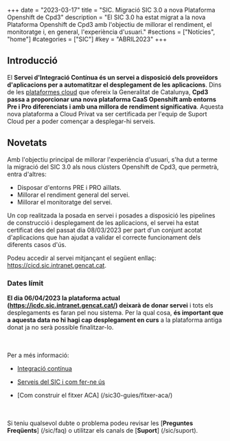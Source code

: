 +++
date        = "2023-03-17"
title       = "SIC. Migració SIC 3.0 a nova Plataforma Openshift de Cpd3"
description = "El SIC 3.0 ha estat migrat a la nova Plataforma Openshift de Cpd3 amb l'objectiu de millorar el rendiment, el monitoratge i, en general, l'experiència d'usuari."
#sections    = ["Notícies", "home"]
#categories  = ["SIC"]
#key         = "ABRIL2023"
+++

## Introducció

El **Servei d'Integració Contínua és un servei a disposició dels proveïdors d'aplicacions per a automatitzar el desplegament
de les aplicacions**. Dins de les [plataformes cloud](/cloud/plataformes-cloud/) que ofereix la Generalitat de Catalunya,
**Cpd3 passa a proporcionar una nova plataforma CaaS Openshift amb entorns Pre i Pro diferenciats i amb una millora
de rendiment significativa**. Aquesta nova plataforma a Cloud Privat va ser certificada per l'equip de Suport
Cloud per a poder començar a desplegar-hi serveis.

## Novetats

Amb l'objectiu principal de millorar l'experiència d'usuari, s'ha dut a terme la migració del SIC 3.0 als nous clústers
Openshift de Cpd3, que permetrà, entra d'altres:
- Disposar d'entorns PRE i PRO aïllats.
- Millorar el rendiment general del servei.
- Millorar el monitoratge del servei.

Un cop realitzada la posada en servei i posades a disposició les pipelines de construcció i desplegament de les
aplicacions, el servei ha estat certificat des del passat dia 08/03/2023 per part d'un conjunt acotat d'aplicacions
que han ajudat a validar el correcte funcionament dels diferents casos d'ús.

Podeu accedir al servei mitjançant el següent enllaç: https://cicd.sic.intranet.gencat.cat.

### Dates límit

**El dia 06/04/2023 la plataforma actual (https://icdc.sic.intranet.gencat.cat/) deixarà de donar servei** i
tots els desplegaments es faran pel nou sistema. Per la qual cosa, **és important que a aquesta data no hi hagi
cap desplegament en curs** a la plataforma antiga donat ja no serà possible finalitzar-lo.

<br/><br/>
Per a més informació:

- [Integració contínua](/sic30-serveis/ci/)

- [Serveis del SIC i com fer-ne ús](/sic30-guies/eines_sic/)

- [Com construir el fitxer ACA] (/sic30-guies/fitxer-aca/)

<br/><br/>
Si teniu qualsevol dubte o problema podeu revisar les [**Preguntes Freqüents**] (/sic/faq) o utilitzar els canals de [**Suport**] (/sic/suport).